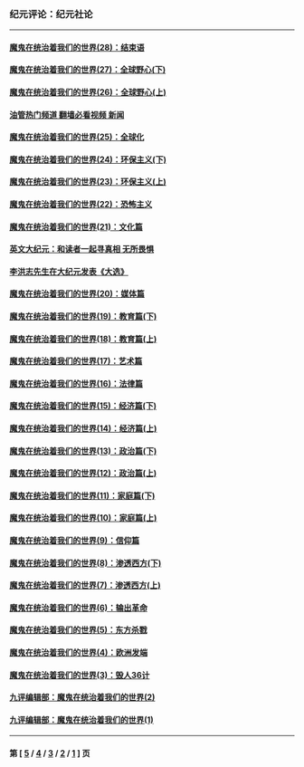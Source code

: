 ### 纪元评论：纪元社论
---
#### [魔鬼在统治着我们的世界(28)：结束语](../../pages/nsc422/n10936246.md?09230330) 
#### [魔鬼在统治着我们的世界(27)：全球野心(下)](../../pages/nsc422/n10928319.md?09230330) 
#### [魔鬼在统治着我们的世界(26)：全球野心(上)](../../pages/nsc422/n10900318.md?09230330) 
#### [油管热门频道 翻墙必看视频 新闻](ok?09230330)
#### [魔鬼在统治着我们的世界(25)：全球化](../../pages/nsc422/n10788205.md?09230330) 
#### [魔鬼在统治着我们的世界(24)：环保主义(下)](../../pages/nsc422/n10695307.md?09230330) 
#### [魔鬼在统治着我们的世界(23)：环保主义(上)](../../pages/nsc422/n10688613.md?09230330) 
#### [魔鬼在统治着我们的世界(22)：恐怖主义](../../pages/nsc422/n10614727.md?09230330) 
#### [魔鬼在统治着我们的世界(21)：文化篇](../../pages/nsc422/n10597706.md?09230330) 
#### [英文大纪元：和读者一起寻真相 无所畏惧](../../pages/nsc422/n12542027.md?09230330) 
#### [李洪志先生在大纪元发表《大选》](../../pages/nsc422/n12534746.md?09230330) 
#### [魔鬼在统治着我们的世界(20)：媒体篇](../../pages/nsc422/n10586579.md?09230330) 
#### [魔鬼在统治着我们的世界(19)：教育篇(下)](../../pages/nsc422/n10564808.md?09230330) 
#### [魔鬼在统治着我们的世界(18)：教育篇(上)](../../pages/nsc422/n10526970.md?09230330) 
#### [魔鬼在统治着我们的世界(17)：艺术篇](../../pages/nsc422/n10499093.md?09230330) 
#### [魔鬼在统治着我们的世界(16)：法律篇](../../pages/nsc422/n10485969.md?09230330) 
#### [魔鬼在统治着我们的世界(15)：经济篇(下)](../../pages/nsc422/n10469975.md?09230330) 
#### [魔鬼在统治着我们的世界(14)：经济篇(上)](../../pages/nsc422/n10457370.md?09230330) 
#### [魔鬼在统治着我们的世界(13)：政治篇(下)](../../pages/nsc422/n10448270.md?09230330) 
#### [魔鬼在统治着我们的世界(12)：政治篇(上)](../../pages/nsc422/n10444576.md?09230330) 
#### [魔鬼在统治着我们的世界(11)：家庭篇(下)](../../pages/nsc422/n10440961.md?09230330) 
#### [魔鬼在统治着我们的世界(10)：家庭篇(上)](../../pages/nsc422/n10435448.md?09230330) 
#### [魔鬼在统治着我们的世界(9)：信仰篇](../../pages/nsc422/n10432159.md?09230330) 
#### [魔鬼在统治着我们的世界(8)：渗透西方(下)](../../pages/nsc422/n10429603.md?09230330) 
#### [魔鬼在统治着我们的世界(7)：渗透西方(上)](../../pages/nsc422/n10426013.md?09230330) 
#### [魔鬼在统治着我们的世界(6)：输出革命](../../pages/nsc422/n10421536.md?09230330) 
#### [魔鬼在统治着我们的世界(5)：东方杀戮](../../pages/nsc422/n10417707.md?09230330) 
#### [魔鬼在统治着我们的世界(4)：欧洲发端](../../pages/nsc422/n10414890.md?09230330) 
#### [魔鬼在统治着我们的世界(3)：毁人36计](../../pages/nsc422/n10411583.md?09230330) 
#### [九评编辑部：魔鬼在统治着我们的世界(2)](../../pages/nsc422/n10410036.md?09230330) 
#### [九评编辑部：魔鬼在统治着我们的世界(1)](../../pages/nsc422/n10406825.md?09230330) 

---
#### 第 [ [5](./5.md?09230330) / [4](./4.md?09230330) / [3](./3.md?09230330) / [2](./2.md?09230330) / [1](./1.md?09230330) ] 页

